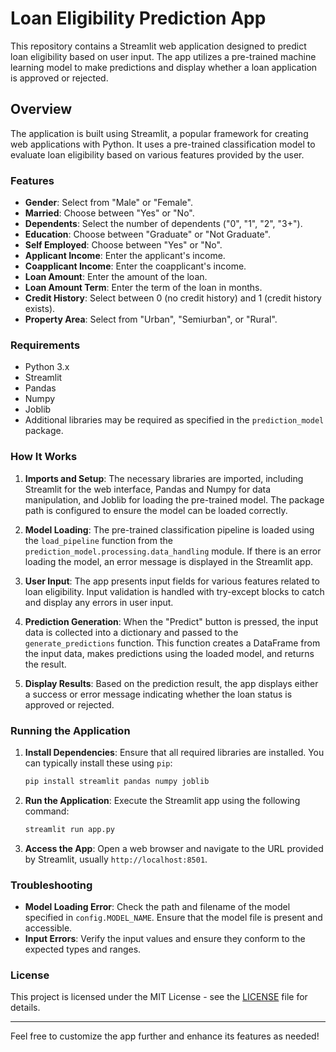 # Loan Eligibility Prediction App

This repository contains a Streamlit web application designed to predict loan eligibility based on user input. The app utilizes a pre-trained machine learning model to make predictions and display whether a loan application is approved or rejected.

## Overview

The application is built using Streamlit, a popular framework for creating web applications with Python. It uses a pre-trained classification model to evaluate loan eligibility based on various features provided by the user.

### Features

- **Gender**: Select from "Male" or "Female".
- **Married**: Choose between "Yes" or "No".
- **Dependents**: Select the number of dependents ("0", "1", "2", "3+").
- **Education**: Choose between "Graduate" or "Not Graduate".
- **Self Employed**: Choose between "Yes" or "No".
- **Applicant Income**: Enter the applicant's income.
- **Coapplicant Income**: Enter the coapplicant's income.
- **Loan Amount**: Enter the amount of the loan.
- **Loan Amount Term**: Enter the term of the loan in months.
- **Credit History**: Select between 0 (no credit history) and 1 (credit history exists).
- **Property Area**: Select from "Urban", "Semiurban", or "Rural".

### Requirements

- Python 3.x
- Streamlit
- Pandas
- Numpy
- Joblib
- Additional libraries may be required as specified in the `prediction_model` package.

### How It Works

1. **Imports and Setup**: The necessary libraries are imported, including Streamlit for the web interface, Pandas and Numpy for data manipulation, and Joblib for loading the pre-trained model. The package path is configured to ensure the model can be loaded correctly.

2. **Model Loading**: The pre-trained classification pipeline is loaded using the `load_pipeline` function from the `prediction_model.processing.data_handling` module. If there is an error loading the model, an error message is displayed in the Streamlit app.

3. **User Input**: The app presents input fields for various features related to loan eligibility. Input validation is handled with try-except blocks to catch and display any errors in user input.

4. **Prediction Generation**: When the "Predict" button is pressed, the input data is collected into a dictionary and passed to the `generate_predictions` function. This function creates a DataFrame from the input data, makes predictions using the loaded model, and returns the result.

5. **Display Results**: Based on the prediction result, the app displays either a success or error message indicating whether the loan status is approved or rejected.

### Running the Application

1. **Install Dependencies**: Ensure that all required libraries are installed. You can typically install these using `pip`:
    ```bash
    pip install streamlit pandas numpy joblib
    ```

2. **Run the Application**: Execute the Streamlit app using the following command:
    ```bash
    streamlit run app.py
    ```

3. **Access the App**: Open a web browser and navigate to the URL provided by Streamlit, usually `http://localhost:8501`.

### Troubleshooting

- **Model Loading Error**: Check the path and filename of the model specified in `config.MODEL_NAME`. Ensure that the model file is present and accessible.
- **Input Errors**: Verify the input values and ensure they conform to the expected types and ranges.

### License

This project is licensed under the MIT License - see the [LICENSE](LICENSE) file for details.

---

Feel free to customize the app further and enhance its features as needed!
